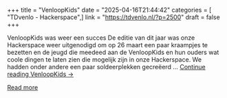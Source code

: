 +++
title = "VenloopKids"
date = "2025-04-16T21:44:42"
categories = [ "TDvenlo - Hackerspace",]
link = "https://tdvenlo.nl/?p=2500"
draft = false
+++

VenloopKids was weer een succes De editie van dit jaar was onze Hackerspace weer uitgenodigd om op 26 maart een paar kraampjes te bezetten en de jeugd die meedeed aan de VenloopKids en hun ouders wat coole dingen te laten zien die mogelijk zijn in onze Hackerspace. We hadden onder andere een paar soldeerplekken gecreëerd &#8230; <a class="more-link" href="https://tdvenlo.nl/?p=2500">Continue reading <span class="screen-reader-text">VenloopKids</span> <span class="meta-nav">&#8594;</span></a>

[Read more](https://tdvenlo.nl/?p=2500)